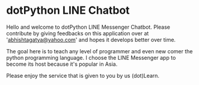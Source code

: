 # dotPython LINE Chatbot

Hello and welcome to dotPython LINE Messenger Chatbot. Please contribute by giving feedbacks on this application over at 'abhishtagatya@yahoo.com' and hopes it develops better over time.

The goal here is to teach any level of programmer and even new comer the python programming language. I choose the LINE Messenger app to become its host because it's popular in Asia.

Please enjoy the service that is given to you by us (dot)Learn.
